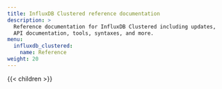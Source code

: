 ```yaml
---
title: InfluxDB Clustered reference documentation
description: >
  Reference documentation for InfluxDB Clustered including updates,
  API documentation, tools, syntaxes, and more.
menu: 
  influxdb_clustered:
    name: Reference
weight: 20
---
```


{{< children >}}